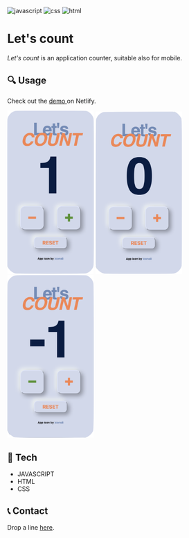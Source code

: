 ![javascript](https://img.shields.io/badge/JavaScript-323330?style=for-the-badge&logo=javascript&logoColor=F7DF1E)
![css](https://img.shields.io/badge/CSS3-1572B6?style=for-the-badge&logo=css3&logoColor=white)
![html](https://img.shields.io/badge/HTML5-E34F26?style=for-the-badge&logo=html5&logoColor=white)

# Let's count
_Let's count_ is an application counter, suitable also for mobile. 

## :mag: Usage 
Check out the <a href="https://www.google.com" target="_blank">demo </a> on Netlify.

<p float=left>
<img src='images/plus_one.png' width=200px>
<img src='images/zero.png' width=200px>
<img src='images/minus_one.png' width=200px>
</p>

## :hammer: Tech
- JAVASCRIPT
- HTML
- CSS
## :telephone_receiver: Contact
Drop a line [here](https://kassandra-94.github.io/docs/contact.html).

